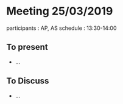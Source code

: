 # Meeting 25/03/2019

participants : AP, AS
schedule : 13:30-14:00

## To present

- …

## To Discuss

* …

